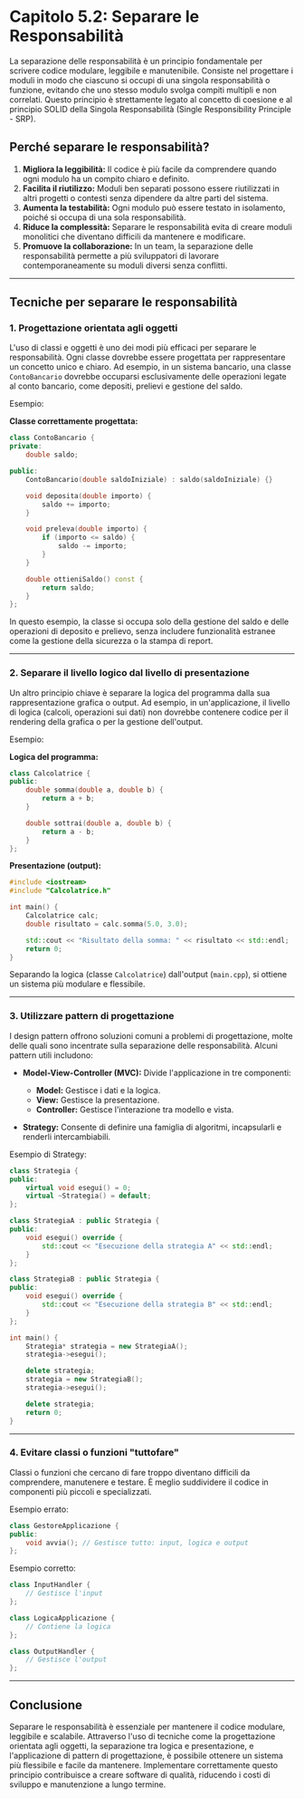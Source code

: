 # Capitolo 5.2: Separare le Responsabilità

La separazione delle responsabilità è un principio fondamentale per scrivere codice modulare, leggibile e manutenibile. Consiste nel progettare i moduli in modo che ciascuno si occupi di una singola responsabilità o funzione, evitando che uno stesso modulo svolga compiti multipli e non correlati. Questo principio è strettamente legato al concetto di coesione e al principio SOLID della Singola Responsabilità (Single Responsibility Principle - SRP).

## Perché separare le responsabilità?

1. **Migliora la leggibilità:** Il codice è più facile da comprendere quando ogni modulo ha un compito chiaro e definito.
2. **Facilita il riutilizzo:** Moduli ben separati possono essere riutilizzati in altri progetti o contesti senza dipendere da altre parti del sistema.
3. **Aumenta la testabilità:** Ogni modulo può essere testato in isolamento, poiché si occupa di una sola responsabilità.
4. **Riduce la complessità:** Separare le responsabilità evita di creare moduli monolitici che diventano difficili da mantenere e modificare.
5. **Promuove la collaborazione:** In un team, la separazione delle responsabilità permette a più sviluppatori di lavorare contemporaneamente su moduli diversi senza conflitti.

---

## Tecniche per separare le responsabilità

### 1. **Progettazione orientata agli oggetti**

L'uso di classi e oggetti è uno dei modi più efficaci per separare le responsabilità. Ogni classe dovrebbe essere progettata per rappresentare un concetto unico e chiaro. Ad esempio, in un sistema bancario, una classe `ContoBancario` dovrebbe occuparsi esclusivamente delle operazioni legate al conto bancario, come depositi, prelievi e gestione del saldo.

Esempio:

**Classe correttamente progettata:**
```cpp
class ContoBancario {
private:
    double saldo;

public:
    ContoBancario(double saldoIniziale) : saldo(saldoIniziale) {}

    void deposita(double importo) {
        saldo += importo;
    }

    void preleva(double importo) {
        if (importo <= saldo) {
            saldo -= importo;
        }
    }

    double ottieniSaldo() const {
        return saldo;
    }
};
```

In questo esempio, la classe si occupa solo della gestione del saldo e delle operazioni di deposito e prelievo, senza includere funzionalità estranee come la gestione della sicurezza o la stampa di report.

---

### 2. **Separare il livello logico dal livello di presentazione**

Un altro principio chiave è separare la logica del programma dalla sua rappresentazione grafica o output. Ad esempio, in un'applicazione, il livello di logica (calcoli, operazioni sui dati) non dovrebbe contenere codice per il rendering della grafica o per la gestione dell'output.

Esempio:

**Logica del programma:**
```cpp
class Calcolatrice {
public:
    double somma(double a, double b) {
        return a + b;
    }

    double sottrai(double a, double b) {
        return a - b;
    }
};
```

**Presentazione (output):**
```cpp
#include <iostream>
#include "Calcolatrice.h"

int main() {
    Calcolatrice calc;
    double risultato = calc.somma(5.0, 3.0);

    std::cout << "Risultato della somma: " << risultato << std::endl;
    return 0;
}
```

Separando la logica (classe `Calcolatrice`) dall'output (`main.cpp`), si ottiene un sistema più modulare e flessibile.

---

### 3. **Utilizzare pattern di progettazione**

I design pattern offrono soluzioni comuni a problemi di progettazione, molte delle quali sono incentrate sulla separazione delle responsabilità. Alcuni pattern utili includono:

- **Model-View-Controller (MVC):** Divide l'applicazione in tre componenti:
  - **Model:** Gestisce i dati e la logica.
  - **View:** Gestisce la presentazione.
  - **Controller:** Gestisce l'interazione tra modello e vista.

- **Strategy:** Consente di definire una famiglia di algoritmi, incapsularli e renderli intercambiabili.

Esempio di Strategy:
```cpp
class Strategia {
public:
    virtual void esegui() = 0;
    virtual ~Strategia() = default;
};

class StrategiaA : public Strategia {
public:
    void esegui() override {
        std::cout << "Esecuzione della strategia A" << std::endl;
    }
};

class StrategiaB : public Strategia {
public:
    void esegui() override {
        std::cout << "Esecuzione della strategia B" << std::endl;
    }
};

int main() {
    Strategia* strategia = new StrategiaA();
    strategia->esegui();

    delete strategia;
    strategia = new StrategiaB();
    strategia->esegui();

    delete strategia;
    return 0;
}
```

---

### 4. **Evitare classi o funzioni "tuttofare"**

Classi o funzioni che cercano di fare troppo diventano difficili da comprendere, manutenere e testare. È meglio suddividere il codice in componenti più piccoli e specializzati.

Esempio errato:
```cpp
class GestoreApplicazione {
public:
    void avvia(); // Gestisce tutto: input, logica e output
};
```

Esempio corretto:
```cpp
class InputHandler {
    // Gestisce l'input
};

class LogicaApplicazione {
    // Contiene la logica
};

class OutputHandler {
    // Gestisce l'output
};
```

---

## Conclusione

Separare le responsabilità è essenziale per mantenere il codice modulare, leggibile e scalabile. Attraverso l'uso di tecniche come la progettazione orientata agli oggetti, la separazione tra logica e presentazione, e l'applicazione di pattern di progettazione, è possibile ottenere un sistema più flessibile e facile da mantenere. Implementare correttamente questo principio contribuisce a creare software di qualità, riducendo i costi di sviluppo e manutenzione a lungo termine.

